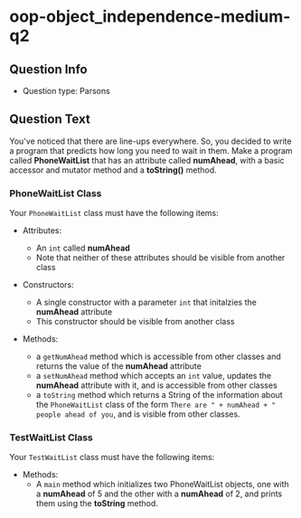 # oop-object_independence-medium-q2

## Question Info

- Question type: Parsons

## Question Text

You've noticed that there are line-ups everywhere. So, you decided to write a program that predicts how long you need to
wait in them. Make a program called  **PhoneWaitList** that has an attribute called **numAhead**, with a basic accessor
and mutator method and a **toString()** method.

### PhoneWaitList Class

Your `PhoneWaitList` class must have the following items:

- Attributes:
    - An `int` called **numAhead**
    - Note that neither of these attributes should be visible from another class

- Constructors:
    - A single constructor with a parameter `int` that initalzies the **numAhead** attribute
    - This constructor should be visible from another class

- Methods:
    - a `getNumAhead` method which is accessible from other classes and returns the value of the **numAhead** attribute
    - a `setNumAhead` method which accepts an `int` value, updates the **numAhead** attribute with it, and
      is accessible from other classes
    - a `toString` method which returns a String of the information about the `PhoneWaitList` class of the form
      `There are " + numAhead + " people ahead of you`, and is visible from other classes.

### TestWaitList Class

Your `TestWaitList` class must have the following items:

- Methods:
    - A `main` method which initializes two PhoneWaitList objects, one with a **numAhead** of 5 and
      the other with a **numAhead** of 2, and prints them using the **toString** method.

